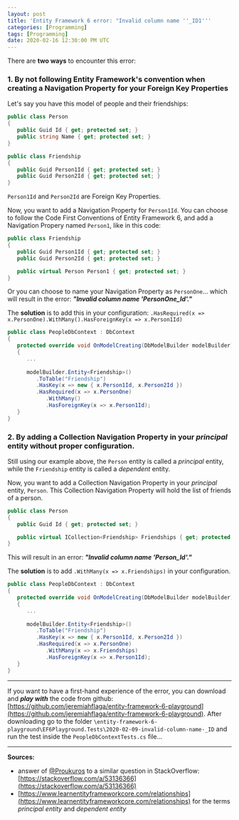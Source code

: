 ```yaml
---
layout: post
title: 'Entity Framework 6 error: "Invalid column name ''_ID1'''
categories: [Programming]
tags: [Programming]
date: 2020-02-16 12:30:00 PM UTC
---
```


<!-- Feb 16, 2020 from abt 06:30:00 PM to 08:30:00 PM Philippine Time -->

There are **two ways** to encounter this error:

### 1. By not following Entity Framework's convention when creating a Navigation Property for your Foreign Key Properties

Let's say you have this model of people and their friendships:

``` csharp
public class Person
{
   public Guid Id { get; protected set; }
   public string Name { get; protected set; }
}
```

<!--more-->


``` csharp
public class Friendship
{
   public Guid Person1Id { get; protected set; }
   public Guid Person2Id { get; protected set; }
}
```

`Person1Id` and `Person2Id` are Foreign Key Properties.

Now, you want to add a Navigation Property for `Person1Id`. You can choose to follow the Code First Conventions of Entity Framework 6, and add a Navigation Propery named `Person1`, like in this code:

``` csharp
public class Friendship
{
   public Guid Person1Id { get; protected set; }
   public Guid Person2Id { get; protected set; }

   public virtual Person Person1 { get; protected set; }
}
```

Or you can choose to name your Navigation Property as `PersonOne`... which will result in the error: ***"Invalid column name 'PersonOne_Id'."***

The **solution** is to add this in your configuration: `.HasRequired(x => x.PersonOne).WithMany().HasForeignKey(x => x.Person1Id)`

``` csharp
public class PeopleDbContext : DbContext
{
   protected override void OnModelCreating(DbModelBuilder modelBuilder)
   {
      ...
   
      modelBuilder.Entity<Friendship>()
         .ToTable("Friendship")
         .HasKey(x => new { x.Person1Id, x.Person2Id })
         .HasRequired(x => x.PersonOne)
            .WithMany()
            .HasForeignKey(x => x.Person1Id);        
   }
}
```

### 2. By adding a Collection Navigation Property in your _principal_ entity without proper configuration.

Still using our example above, the `Person` entity is called a _principal_ entity, while the `Friendship` entity is called a _dependent_ entity.

Now, you want to add a Collection Navigation Property in your _principal_ entity, `Person`. This Collection Navigation Property will hold the list of friends of a person.

``` csharp
public class Person
{
   public Guid Id { get; protected set; }

   public virtual ICollection<Friendship> Friendships { get; protected set; }
}
```

This will result in an error: ***"Invalid column name 'Person_Id'."***

The **solution** is to add `.WithMany(x => x.Friendships)` in your configuration.

``` csharp
public class PeopleDbContext : DbContext
{
   protected override void OnModelCreating(DbModelBuilder modelBuilder)
   {
      ...
   
      modelBuilder.Entity<Friendship>()
         .ToTable("Friendship")
         .HasKey(x => new { x.Person1Id, x.Person2Id })
         .HasRequired(x => x.PersonOne)
            .WithMany(x => x.Friendships)
            .HasForeignKey(x => x.Person1Id);        
   }
}
```

----------


If you want to have a first-hand experience of the error, you can download and ***play with*** the code from github: [https://github.com/jeremiahflaga/entity-framework-6-playground](https://github.com/jeremiahflaga/entity-framework-6-playground). After downloading go to the folder `\entity-framework-6-playground\EF6Playground.Tests\2020-02-09-invalid-column-name-_ID` and run the test inside the `PeopleDbContextTests.cs` file...


----------

**Sources:**

- answer of [@Proukuros](https://stackoverflow.com/users/1721298/prokurors) to a similar question in StackOverflow: [https://stackoverflow.com/a/53136366](https://stackoverflow.com/a/53136366)
- [https://www.learnentityframeworkcore.com/relationships](https://www.learnentityframeworkcore.com/relationships) for the terms _principal entity_ and _dependent entity_
